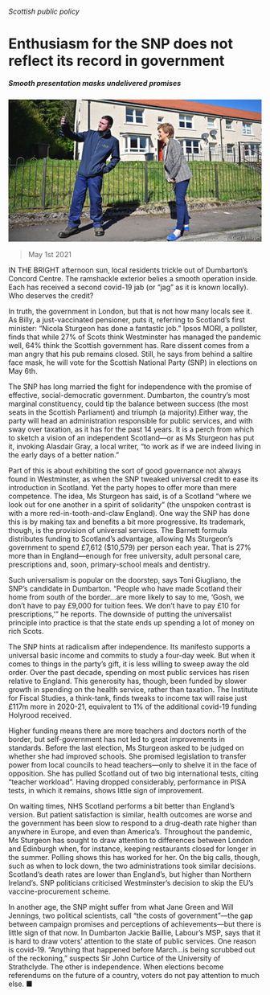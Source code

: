 ###### Scottish public policy

# Enthusiasm for the SNP does not reflect its record in government 

##### Smooth presentation masks undelivered promises 

![image](images/20210501_brp004.jpg) 

> May 1st 2021 

IN THE BRIGHT afternoon sun, local residents trickle out of Dumbarton’s Concord Centre. The ramshackle exterior belies a smooth operation inside. Each has received a second covid-19 jab (or “jag” as it is known locally). Who deserves the credit?

In truth, the government in London, but that is not how many locals see it. As Billy, a just-vaccinated pensioner, puts it, referring to Scotland’s first minister: “Nicola Sturgeon has done a fantastic job.” Ipsos MORI, a pollster, finds that while 27% of Scots think Westminster has managed the pandemic well, 64% think the Scottish government has. Rare dissent comes from a man angry that his pub remains closed. Still, he says from behind a saltire face mask, he will vote for the Scottish National Party (SNP) in elections on May 6th.


The SNP has long married the fight for independence with the promise of effective, social-democratic government. Dumbarton, the country’s most marginal constituency, could tip the balance between success (the most seats in the Scottish Parliament) and triumph (a majority).Either way, the party will head an administration responsible for public services, and with sway over taxation, as it has for the past 14 years. It is a perch from which to sketch a vision of an independent Scotland—or as Ms Sturgeon has put it, invoking Alasdair Gray, a local writer, “to work as if we are indeed living in the early days of a better nation.”

Part of this is about exhibiting the sort of good governance not always found in Westminster, as when the SNP tweaked universal credit to ease its introduction in Scotland. Yet the party hopes to offer more than mere competence. The idea, Ms Sturgeon has said, is of a Scotland “where we look out for one another in a spirit of solidarity” (the unspoken contrast is with a more red-in-tooth-and-claw England). One way the SNP has done this is by making tax and benefits a bit more progressive. Its trademark, though, is the provision of universal services. The Barnett formula distributes funding to Scotland’s advantage, allowing Ms Sturgeon’s government to spend £7,612 ($10,579) per person each year. That is 27% more than in England—enough for free university, adult personal care, prescriptions and, soon, primary-school meals and dentistry.

Such universalism is popular on the doorstep, says Toni Giugliano, the SNP’s candidate in Dumbarton. “People who have made Scotland their home from south of the border…are more likely to say to me, ‘Gosh, we don’t have to pay £9,000 for tuition fees. We don’t have to pay £10 for prescriptions,’” he reports. The downside of putting the universalist principle into practice is that the state ends up spending a lot of money on rich Scots.

The SNP hints at radicalism after independence. Its manifesto supports a universal basic income and commits to study a four-day week. But when it comes to things in the party’s gift, it is less willing to sweep away the old order. Over the past decade, spending on most public services has risen relative to England. This generosity has, though, been funded by slower growth in spending on the health service, rather than taxation. The Institute for Fiscal Studies, a think-tank, finds tweaks to income tax will raise just £117m more in 2020-21, equivalent to 1% of the additional covid-19 funding Holyrood received.

Higher funding means there are more teachers and doctors north of the border, but self-government has not led to great improvements in standards. Before the last election, Ms Sturgeon asked to be judged on whether she had improved schools. She promised legislation to transfer power from local councils to head teachers—only to shelve it in the face of opposition. She has pulled Scotland out of two big international tests, citing “teacher workload”. Having dropped considerably, performance in PISA tests, in which it remains, shows little sign of improvement.

On waiting times, NHS Scotland performs a bit better than England’s version. But patient satisfaction is similar, health outcomes are worse and the government has been slow to respond to a drug-death rate higher than anywhere in Europe, and even than America’s. Throughout the pandemic, Ms Sturgeon has sought to draw attention to differences between London and Edinburgh when, for instance, keeping restaurants closed for longer in the summer. Polling shows this has worked for her. On the big calls, though, such as when to lock down, the two administrations took similar decisions. Scotland’s death rates are lower than England’s, but higher than Northern Ireland’s. SNP politicians criticised Westminster’s decision to skip the EU’s vaccine-procurement scheme.

In another age, the SNP might suffer from what Jane Green and Will Jennings, two political scientists, call “the costs of government”—the gap between campaign promises and perceptions of achievements—but there is little sign of that now. In Dumbarton Jackie Baillie, Labour’s MSP, says that it is hard to draw voters’ attention to the state of public services. One reason is covid-19. “Anything that happened before March…is being scrubbed out of the reckoning,” suspects Sir John Curtice of the University of Strathclyde. The other is independence. When elections become referendums on the future of a country, voters do not pay attention to much else. ■

